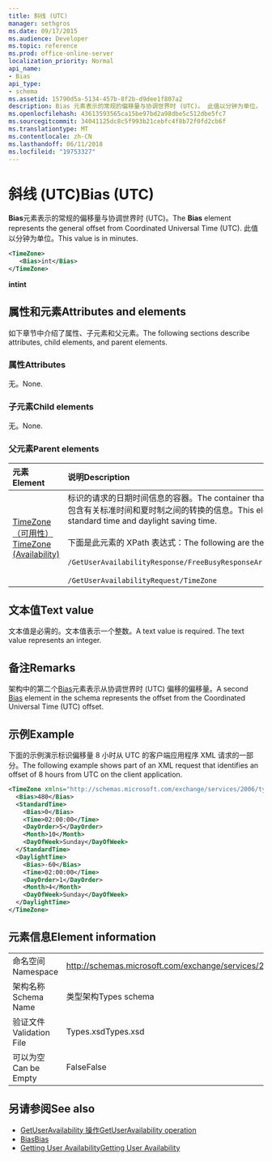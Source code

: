 ```yaml
---
title: 斜线 (UTC)
manager: sethgros
ms.date: 09/17/2015
ms.audience: Developer
ms.topic: reference
ms.prod: office-online-server
localization_priority: Normal
api_name:
- Bias
api_type:
- schema
ms.assetid: 15790d5a-5134-457b-8f2b-d9dee1f807a2
description: Bias 元素表示的常规的偏移量与协调世界时 (UTC)。 此值以分钟为单位。
ms.openlocfilehash: 43613593565ca15be97bd2a98dbe5c512dbe5fc7
ms.sourcegitcommit: 34041125dc8c5f993b21cebfc4f8b72f0fd2cb6f
ms.translationtype: MT
ms.contentlocale: zh-CN
ms.lasthandoff: 06/11/2018
ms.locfileid: "19753327"
---
```

# <a name="bias-utc"></a><span data-ttu-id="67683-104">斜线 (UTC)</span><span class="sxs-lookup"><span data-stu-id="67683-104">Bias (UTC)</span></span>

<span data-ttu-id="67683-105">**Bias**元素表示的常规的偏移量与协调世界时 (UTC)。</span><span class="sxs-lookup"><span data-stu-id="67683-105">The **Bias** element represents the general offset from Coordinated Universal Time (UTC).</span></span> <span data-ttu-id="67683-106">此值以分钟为单位。</span><span class="sxs-lookup"><span data-stu-id="67683-106">This value is in minutes.</span></span> 
  
```xml
<TimeZone>
   <Bias>int</Bias>
</TimeZone>
```

<span data-ttu-id="67683-107">**int**</span><span class="sxs-lookup"><span data-stu-id="67683-107">**int**</span></span>

## <a name="attributes-and-elements"></a><span data-ttu-id="67683-108">属性和元素</span><span class="sxs-lookup"><span data-stu-id="67683-108">Attributes and elements</span></span>

<span data-ttu-id="67683-109">如下章节中介绍了属性、子元素和父元素。</span><span class="sxs-lookup"><span data-stu-id="67683-109">The following sections describe attributes, child elements, and parent elements.</span></span>
  
### <a name="attributes"></a><span data-ttu-id="67683-110">属性</span><span class="sxs-lookup"><span data-stu-id="67683-110">Attributes</span></span>

<span data-ttu-id="67683-111">无。</span><span class="sxs-lookup"><span data-stu-id="67683-111">None.</span></span>
  
### <a name="child-elements"></a><span data-ttu-id="67683-112">子元素</span><span class="sxs-lookup"><span data-stu-id="67683-112">Child elements</span></span>

<span data-ttu-id="67683-113">无。</span><span class="sxs-lookup"><span data-stu-id="67683-113">None.</span></span>
  
### <a name="parent-elements"></a><span data-ttu-id="67683-114">父元素</span><span class="sxs-lookup"><span data-stu-id="67683-114">Parent elements</span></span>

|<span data-ttu-id="67683-115">**元素**</span><span class="sxs-lookup"><span data-stu-id="67683-115">**Element**</span></span>|<span data-ttu-id="67683-116">**说明**</span><span class="sxs-lookup"><span data-stu-id="67683-116">**Description**</span></span>|
|:-----|:-----|
|[<span data-ttu-id="67683-117">TimeZone （可用性）</span><span class="sxs-lookup"><span data-stu-id="67683-117">TimeZone (Availability)</span></span>](timezone-availability.md) <br/> | <span data-ttu-id="67683-118">标识的请求的日期时间信息的容器。</span><span class="sxs-lookup"><span data-stu-id="67683-118">The container that identifies the date-time information of the request.</span></span> <span data-ttu-id="67683-119">此元素包含有关标准时间和夏时制之间的转换的信息。</span><span class="sxs-lookup"><span data-stu-id="67683-119">This element contains information about the transition between standard time and daylight saving time.</span></span>  <br/><br/><span data-ttu-id="67683-120">下面是此元素的 XPath 表达式：</span><span class="sxs-lookup"><span data-stu-id="67683-120">The following are the XPath expressions to this element:</span></span><br/><br/>   `/GetUserAvailabilityResponse/FreeBusyResponseArray/FreeBusyResponse/FreeBusyView/WorkingHours/TimeZone` <br/><br/>`/GetUserAvailabilityRequest/TimeZone` <br/> |
   
## <a name="text-value"></a><span data-ttu-id="67683-121">文本值</span><span class="sxs-lookup"><span data-stu-id="67683-121">Text value</span></span>

<span data-ttu-id="67683-p104">文本值是必需的。文本值表示一个整数。</span><span class="sxs-lookup"><span data-stu-id="67683-p104">A text value is required. The text value represents an integer.</span></span>
  
## <a name="remarks"></a><span data-ttu-id="67683-124">备注</span><span class="sxs-lookup"><span data-stu-id="67683-124">Remarks</span></span>

<span data-ttu-id="67683-125">架构中的第二个[Bias](bias.md)元素表示从协调世界时 (UTC) 偏移的偏移量。</span><span class="sxs-lookup"><span data-stu-id="67683-125">A second [Bias](bias.md) element in the schema represents the offset from the Coordinated Universal Time (UTC) offset.</span></span> 
  
## <a name="example"></a><span data-ttu-id="67683-126">示例</span><span class="sxs-lookup"><span data-stu-id="67683-126">Example</span></span>

<span data-ttu-id="67683-127">下面的示例演示标识偏移量 8 小时从 UTC 的客户端应用程序 XML 请求的一部分。</span><span class="sxs-lookup"><span data-stu-id="67683-127">The following example shows part of an XML request that identifies an offset of 8 hours from UTC on the client application.</span></span>
  
```xml
<TimeZone xmlns="http://schemas.microsoft.com/exchange/services/2006/types">
  <Bias>480</Bias>
  <StandardTime>
    <Bias>0</Bias>
    <Time>02:00:00</Time>
    <DayOrder>5</DayOrder>
    <Month>10</Month>
    <DayOfWeek>Sunday</DayOfWeek>
  </StandardTime>
  <DaylightTime>
    <Bias>-60</Bias>
    <Time>02:00:00</Time>
    <DayOrder>1</DayOrder>
    <Month>4</Month>
    <DayOfWeek>Sunday</DayOfWeek>
  </DaylightTime>
</TimeZone>
```

## <a name="element-information"></a><span data-ttu-id="67683-128">元素信息</span><span class="sxs-lookup"><span data-stu-id="67683-128">Element information</span></span>

|||
|:-----|:-----|
|<span data-ttu-id="67683-129">命名空间</span><span class="sxs-lookup"><span data-stu-id="67683-129">Namespace</span></span>  <br/> |http://schemas.microsoft.com/exchange/services/2006/types  <br/> |
|<span data-ttu-id="67683-130">架构名称</span><span class="sxs-lookup"><span data-stu-id="67683-130">Schema Name</span></span>  <br/> |<span data-ttu-id="67683-131">类型架构</span><span class="sxs-lookup"><span data-stu-id="67683-131">Types schema</span></span>  <br/> |
|<span data-ttu-id="67683-132">验证文件</span><span class="sxs-lookup"><span data-stu-id="67683-132">Validation File</span></span>  <br/> |<span data-ttu-id="67683-133">Types.xsd</span><span class="sxs-lookup"><span data-stu-id="67683-133">Types.xsd</span></span>  <br/> |
|<span data-ttu-id="67683-134">可以为空</span><span class="sxs-lookup"><span data-stu-id="67683-134">Can be Empty</span></span>  <br/> |<span data-ttu-id="67683-135">False</span><span class="sxs-lookup"><span data-stu-id="67683-135">False</span></span>  <br/> |
   
## <a name="see-also"></a><span data-ttu-id="67683-136">另请参阅</span><span class="sxs-lookup"><span data-stu-id="67683-136">See also</span></span>

- [<span data-ttu-id="67683-137">GetUserAvailability 操作</span><span class="sxs-lookup"><span data-stu-id="67683-137">GetUserAvailability operation</span></span>](getuseravailability-operation.md)  
- [<span data-ttu-id="67683-138">Bias</span><span class="sxs-lookup"><span data-stu-id="67683-138">Bias</span></span>](bias.md)
- [<span data-ttu-id="67683-139">Getting User Availability</span><span class="sxs-lookup"><span data-stu-id="67683-139">Getting User Availability</span></span>](http://msdn.microsoft.com/library/d4133fcb-9b0f-4e6b-aadf-a389da83516a%28Office.15%29.aspx)

